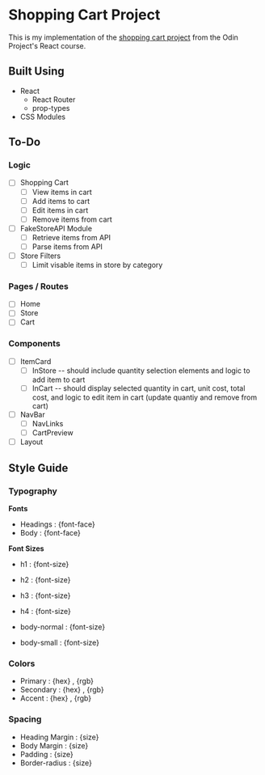 # Shopping Cart Project

This is my implementation of the [shopping cart project](https://www.theodinproject.com/lessons/node-path-react-new-shopping-cart) from the Odin Project's React course.

## Built Using

- React
  - React Router
  - prop-types
- CSS Modules

## To-Do

### Logic

- [ ] Shopping Cart
  - [ ] View items in cart
  - [ ] Add items to cart
  - [ ] Edit items in cart
  - [ ] Remove items from cart
- [ ] FakeStoreAPI Module
  - [ ] Retrieve items from API
  - [ ] Parse items from API
- [ ] Store Filters
  - [ ] Limit visable items in store by category

### Pages / Routes

- [ ] Home
- [ ] Store
- [ ] Cart

### Components

- [ ] ItemCard
  - [ ] InStore -- should include quantity selection elements and logic to add item to cart
  - [ ] InCart -- should display selected quantity in cart, unit cost, total cost, and logic to edit item in cart (update quantiy and remove from cart)
- [ ] NavBar
  - [ ] NavLinks
  - [ ] CartPreview
- [ ] Layout

## Style Guide

### Typography

**Fonts**

- Headings : {font-face}
- Body : {font-face}

**Font Sizes**

- h1 : {font-size}
- h2 : {font-size}
- h3 : {font-size}
- h4 : {font-size}

- body-normal : {font-size}
- body-small : {font-size}

### Colors

- Primary : {hex} , {rgb}
- Secondary : {hex} , {rgb}
- Accent : {hex} , {rgb}

### Spacing

- Heading Margin : {size}
- Body Margin : {size}
- Padding : {size}
- Border-radius : {size}
